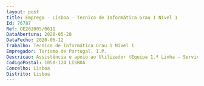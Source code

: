 ```yaml
--- 
layout: post
title: Emprego - Lisboa - Tecnico de Informática Grau 1 Nível 1
Id: 76787
Ref: OE202005/0611
DataAbertura: 2020-05-28
DataFecho: 2020-06-12
Trabalho: Tecnico de Informática Grau 1 Nível 1
Empregador: Turismo de Portugal, I.P.
Descricao: Assistência e apoio ao Utilizador (Equipa 1.ª Linha – Service Desk) com uso da ferramenta Giau  Receção e registo multicanal da comunicação de incidentes reportados pelos utilizadores, e fornecer métricas que permitam acompanhar os níveis de serviço acordados (SLRs – Service Level Requirements)  Resolução dos incidentes reportados  Registo de pedidos de novas necessidades dos utilizadores  Instalação e configuração de  software, hardware e periféricos, impressoras, conetividade na rede e telefones IP da Cisco. Suporte na área Windows no departamento informático em ambiente O365, W2k, W2k3, Datacenter, Exchange 2007, 2013 e 2016 online  suporte para os computadores desktop, portáteis, impressoras e equipamentos periféricos baseados em sistemas operativos Microsoft  instalação de novos computadores e respetivo software  substituição de equipamento periférico que apresente defeitos, como ratos, teclados, monitores, câmaras, discos externos e internos  diagnóstico e resolução de falhas em hardware, software standard, periféricos, telefones VoIP e rede de dados  operacionalização da instalação de novos equipamentos ou software por toda a organização  Acompanhamento nas atividades de administração de sistemas.
CodigoPostal: 1050-124 LISBOA
Concelho: Lisboa
Distrito: Lisboa
--- 
```

